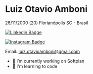 # Luiz Otavio Amboni 
26/11/2000 (20)
Florianópolis SC - Brasil

[![Linkedin Badge](https://img.shields.io/badge/-LinkedIn-blue?style=flat-square&logo=Linkedin&logoColor=white&link=https://www.linkedin.com/in/luiz-otavio-a-892a0a122/)](https://www.linkedin.com/in/luiz-otavio-a-892a0a122/)

[![Instagram Badge](https://img.shields.io/badge/-Instagram-pink?style=flat-square&logo=Instagram&logoColor=white&link=https://www.instagram.com/luiz.amboni/)](https://www.instagram.com/amboniii/)

Email: luiz.otavioamboni@gmail.com

- 🔭 I’m currently working on Softplan
- 🌱 I'm learning to code
